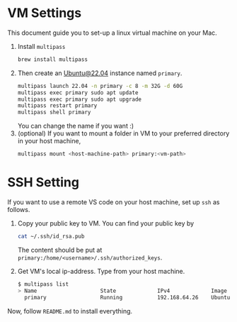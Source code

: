 # VM Settings
This document guide you to set-up a linux virtual machine on your Mac.

1. Install `multipass`
    ```bash
    brew install multipass
    ```
2. Then create an Ubuntu@22.04 instance named `primary`.
    ```bash
    multipass launch 22.04 -n primary -c 8 -m 32G -d 60G
    multipass exec primary sudo apt update
    multipass exec primary sudo apt upgrade
    multipass restart primary
    multipass shell primary
    ```
    You can change the name if you want :)
3. (optional) If you want to mount a folder in VM to your preferred directory in your host machine,
    ```bash
    multipass mount <host-machine-path> primary:<vm-path>
    ```

# SSH Setting
If you want to use a remote VS code on your host machine, set up `ssh` as follows.

1. Copy your public key to VM. You can find your public key by
    ```bash
    cat ~/.ssh/id_rsa.pub
    ```
    The content should be put at `primary:/home/<username>/.ssh/authorized_keys`.

2. Get VM's local ip-address. Type from your host machine.
    ```bash
    $ multipass list
    > Name                    State             IPv4             Image
      primary                 Running           192.168.64.26    Ubuntu 22.04 LTS
    ```

Now, follow `README.md` to install everything.

